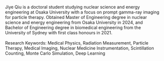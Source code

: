 Jiye Qiu is a doctoral student studying nuclear science and energy engineering at Osaka University with a focus on prompt gamma-ray imaging for particle therapy. Obtained Master of Engineering degree in nuclear science and energy engineering from Osaka University in 2024, and Bachelor of Engineering degree in biomedical engineering from the University of Sydney with first class honours in 2021.<br>
 <br>
Research Keywords: Medical Physics, Radiation Measurement, Particle Therapy, Medical Imaging, Nuclear Medicine Instrumentation, Scintillation Counting, Monte Carlo Simulation, Deep Learning<br>
 <br>
